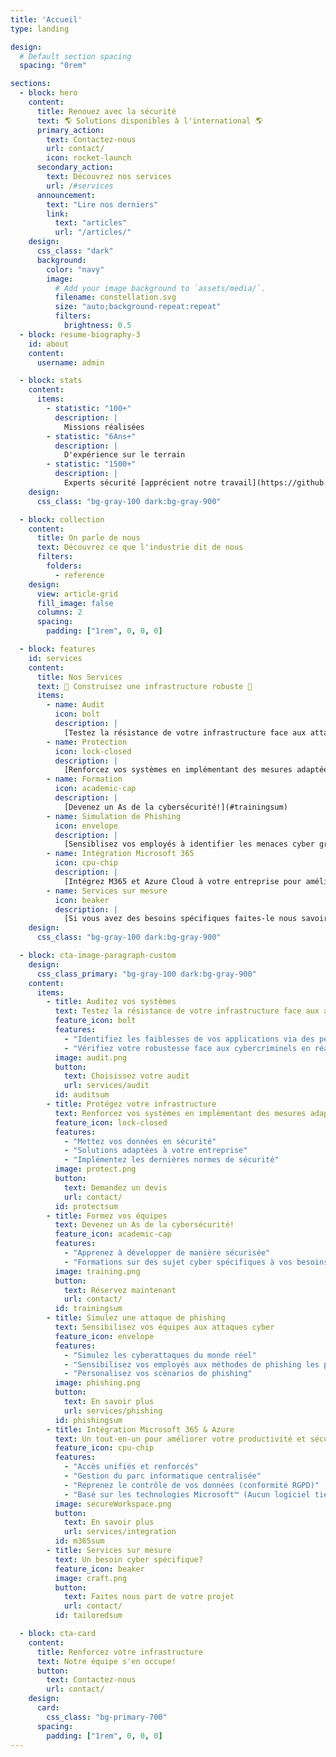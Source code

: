 ```yaml
---
title: 'Accueil'
type: landing

design:
  # Default section spacing
  spacing: "0rem"

sections:
  - block: hero
    content:
      title: Renouez avec la sécurité
      text: 🌎 Solutions disponibles à l'international 🌎
      primary_action:
        text: Contactez-nous
        url: contact/
        icon: rocket-launch
      secondary_action:
        text: Découvrez nos services
        url: /#services
      announcement:
        text: "Lire nos derniers"
        link:
          text: "articles"
          url: "/articles/"
    design:
      css_class: "dark"
      background:
        color: "navy"
        image:
          # Add your image background to `assets/media/`.
          filename: constellation.svg
          size: "auto;background-repeat:repeat"
          filters:
            brightness: 0.5
  - block: resume-biography-3
    id: about
    content:
      username: admin

  - block: stats
    content:
      items:
        - statistic: "100+"
          description: |
            Missions réalisées
        - statistic: "6Ans+"
          description: |
            D'expérience sur le terrain
        - statistic: "1500+"
          description: |
            Experts sécurité [apprécient notre travail](https://github.com/CravateRouge/bloodyAD)
    design:
      css_class: "bg-gray-100 dark:bg-gray-900"

  - block: collection
    content:
      title: On parle de nous
      text: Découvrez ce que l'industrie dit de nous
      filters:
        folders:
          - reference
    design:
      view: article-grid
      fill_image: false
      columns: 2
      spacing:
        padding: ["1rem", 0, 0, 0]

  - block: features
    id: services
    content:
      title: Nos Services
      text: 🧱 Construisez une infrastructure robuste 🧱
      items:
        - name: Audit
          icon: bolt
          description: |
            [Testez la résistance de votre infrastructure face aux attaques!](#auditsum)
        - name: Protection
          icon: lock-closed
          description: |
            [Renforcez vos systèmes en implémentant des mesures adaptées](#protectsum)
        - name: Formation
          icon: academic-cap
          description: |
            [Devenez un As de la cybersécurité!](#trainingsum)
        - name: Simulation de Phishing
          icon: envelope
          description: |
            [Sensiblisez vos employés à identifier les menaces cyber grâce à nos simulations de phishing](#phishingsum)
        - name: Intégration Microsoft 365
          icon: cpu-chip
          description: |
            [Intégrez M365 et Azure Cloud à votre entreprise pour améliorer votre productivité et votre sécurité](#m365sum)
        - name: Services sur mesure
          icon: beaker
          description: |
            [Si vous avez des besoins spécifiques faites-le nous savoir](#tailoredsum)
    design:
      css_class: "bg-gray-100 dark:bg-gray-900"

  - block: cta-image-paragraph-custom
    design:
      css_class_primary: "bg-gray-100 dark:bg-gray-900"
    content:
      items:
        - title: Auditez vos systèmes
          text: Testez la résistance de votre infrastructure face aux attaques!
          feature_icon: bolt
          features:
            - "Identifiez les faiblesses de vos applications via des pentests en utilisant des outils automatisés et/ou des attaques avancées en fonction de vos besoins"
            - "Vérifiez votre robustesse face aux cybercriminels en réalisant des simulations d'attaques (red team, menace interne...)"
          image: audit.png
          button:
            text: Choisissez votre audit
            url: services/audit
          id: auditsum
        - title: Protégez votre infrastructure
          text: Renforcez vos systèmes en implémentant des mesures adaptées
          feature_icon: lock-closed
          features:
            - "Mettez vos données en sécurité"
            - "Solutions adaptées à votre entreprise"
            - "Implémentez les dernières normes de sécurité"
          image: protect.png
          button:
            text: Demandez un devis
            url: contact/
          id: protectsum
        - title: Formez vos équipes
          text: Devenez un As de la cybersécurité!
          feature_icon: academic-cap
          features:
            - "Apprenez à développer de manière sécurisée"
            - "Formations sur des sujet cyber spécifiques à vos besoins"
          image: training.png
          button:
            text: Réservez maintenant
            url: contact/
          id: trainingsum
        - title: Simulez une attaque de phishing
          text: Sensibilisez vos équipes aux attaques cyber
          feature_icon: envelope
          features:
            - "Simulez les cyberattaques du monde réel"
            - "Sensibilisez vos employés aux méthodes de phishing les plus courantes"
            - "Personalisez vos scénarios de phishing"
          image: phishing.png
          button:
            text: En savoir plus
            url: services/phishing
          id: phishingsum
        - title: Intégration Microsoft 365 & Azure
          text: Un tout-en-un pour améliorer votre productivité et sécurité
          feature_icon: cpu-chip
          features:
            - "Accès unifiés et renforcés"
            - "Gestion du parc informatique centralisée"
            - "Reprenez le contrôle de vos données (conformité RGPD)"
            - "Basé sur les technologies Microsoft™ (Aucun logiciel tiers à installer)"
          image: secureWorkspace.png
          button:
            text: En savoir plus
            url: services/integration
          id: m365sum
        - title: Services sur mesure
          text: Un besoin cyber spécifique?
          feature_icon: beaker
          image: craft.png
          button:
            text: Faites nous part de votre projet
            url: contact/
          id: tailoredsum

  - block: cta-card
    content:
      title: Renforcez votre infrastructure
      text: Notre équipe s'en occupe!
      button:
        text: Contactez-nous
        url: contact/
    design:
      card:
        css_class: "bg-primary-700"
      spacing:
        padding: ["1rem", 0, 0, 0]
---
```

